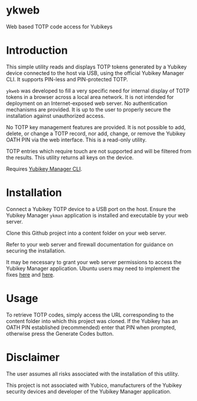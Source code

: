 <!--
ykweb - Web based TOTP code access for Yubikeys
github.com/scrow/ykweb
Copyright (C) 2024 Steven Crow

This program is free software: you can redistribute it and/or modify
it under the terms of the GNU General Public License as published by
the Free Software Foundation, either version 3 of the License, or
(at your option) any later version.

This program is distributed in the hope that it will be useful,
but WITHOUT ANY WARRANTY; without even the implied warranty of
MERCHANTABILITY or FITNESS FOR A PARTICULAR PURPOSE.  See the
GNU General Public License for more details.

You should have received a copy of the GNU General Public License
along with this program.  If not, see <https://www.gnu.org/licenses/>.
-->

# ykweb
Web based TOTP code access for Yubikeys

# Introduction

This simple utility reads and displays TOTP tokens generated by a Yubikey
device connected to the host via USB, using the official Yubikey Manager CLI.
It supports PIN-less and PIN-protected TOTP.

`ykweb` was developed to fill a very specific need for internal display of TOTP
tokens in a browser across a local area network.  It is not intended for
deployment on an Internet-exposed web server.  No authentication mechanisms are
provided.  It is up to the user to properly secure the installation against
unauthorized access.

No TOTP key management features are provided.  It is not possible to add,
delete, or change a TOTP record, nor add, change, or remove the Yubikey OATH
PIN via the web interface.  This is a read-only utility.

TOTP entries which require touch are not supported and will be filtered from
the results.  This utility returns all keys on the device.

Requires [Yubikey Manager CLI](https://github.com/Yubico/yubikey-manager).

# Installation

Connect a Yubikey TOTP device to a USB port on the host.  Ensure the Yubikey
Manager `ykman` application is installed and executable by your web server.

Clone this Github project into a content folder on your web server.

Refer to your web server and firewall documentation for guidance on securing
the installation.

It may be necessary to grant your web server permissions to access the Yubikey
Manager application.  Ubuntu users may need to implement the fixes [here][1]
and [here][2].

# Usage

To retrieve TOTP codes, simply access the URL corresponding to the content
folder into which this project was cloned.  If the Yubikey has an OATH PIN
established (recommended) enter that PIN when prompted, otherwise press the
Generate Codes button.

# Disclaimer

The user assumes all risks associated with the installation of this utility.

This project is not associated with Yubico, manufacturers of the Yubikey
security devices and developer of the Yubikey Manager application.


[1]: https://github.com/Yubico/yubikey-manager/issues/630#issuecomment-2319051815
[2]: https://github.com/Yubico/yubikey-manager/issues/630#issuecomment-2476838966

